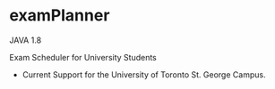 # examPlanner
JAVA 1.8

Exam Scheduler for University Students

- Current Support for the University of Toronto St. George Campus.
